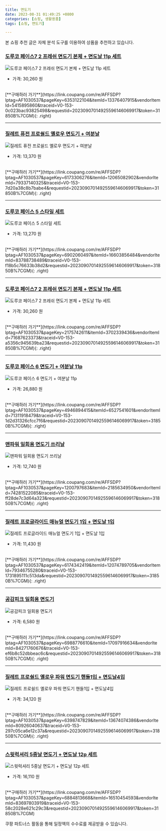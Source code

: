 ```yaml
---
title: 면도기
date: 2023-08-31 01:49:25 +0800
categories: [쇼핑, 생활용품]
tags: [쇼핑, 면도기]

---
```


본 쇼핑 추천 글은 자체 분석 도구를 이용하여 상품을 추천하고 있습니다.
### [도루코 페이스7 2 프레쉬 면도기 본체 + 면도날 11p 세트](https://link.coupang.com/re/AFFSDP?lptag=AF1030537&pageKey=6353122104&itemId=13376407915&vendorItemId=5415895860&traceid=V0-153-0c023bac93825498&requestid=20230907014925596146069917&token=31850B%7CGM)
![도루코 페이스7 2 프레쉬 면도기 본체 + 면도날 11p 세트](https://ads-partners.coupang.com/image1/jhxGts9tCSpveMgajmqv0k4uQKKInj9kGfK8hNO27EhGhpsc6KBAHpB28EAZTbndh5YSTSWNL07gJtV-6HqletQ_VNH-BAMtbtItE1lhgm9_Q1VrZeNx0DobmvRdVZze55ASPAzYeUPOd6XY4XVVdLwPHulo6UaAh6URlHOlpnFWhAdOKarw14GZnlp5LAXQJr4_uwkaMTqm_FkTX5Fu2D6V5Cdk7tS2AAZuvCYx9o1UZ0_K-d5_1rDAgnFUEEGmvNQHEtS60KOD9kf3RyI=)
- 가격: 30,260 원
<br>
[**구매하러 가기**](https://link.coupang.com/re/AFFSDP?lptag=AF1030537&pageKey=6353122104&itemId=13376407915&vendorItemId=5415895860&traceid=V0-153-0c023bac93825498&requestid=20230907014925596146069917&token=31850B%7CGM){: .right}
<br>

---

### [질레트 퓨전 프로쉴드 옐로우 면도기 + 여분날](https://link.coupang.com/re/AFFSDP?lptag=AF1030537&pageKey=6173306276&itemId=12065082902&vendorItemId=79337140325&traceid=V0-153-7d20a38c8b7babe4&requestid=20230907014925596146069917&token=31850B%7CGM)
![질레트 퓨전 프로쉴드 옐로우 면도기 + 여분날](https://ads-partners.coupang.com/image1/YlBO2ut1t8TuV7hTYtyRQNtLgo79Syzm1qe009edsgRfoAgYIXnT5vkCgDPaidf3GYx3hkZPYXKZeYD1ZwN88B6CUgOu2SjHOM9di3v2kOkGewp_owEd0b-cKfXOQbdptCWP-k3o8GjFQckEOzOSEg69jYFXmFK5baGxEOjvdZO3GcS8v0El14glVpXX11loEpIqlHvvinrnMGHkBc8xTnzvEfY3KZoChLN8TFhLhLHwfL3w0gurVQokx8iJ-072Wj5n5kddkJ_iLkUCI89h4YY=)
- 가격: 13,370 원
<br>
[**구매하러 가기**](https://link.coupang.com/re/AFFSDP?lptag=AF1030537&pageKey=6173306276&itemId=12065082902&vendorItemId=79337140325&traceid=V0-153-7d20a38c8b7babe4&requestid=20230907014925596146069917&token=31850B%7CGM){: .right}
<br>

---

### [도루코 페이스 5 스타일 세트](https://link.coupang.com/re/AFFSDP?lptag=AF1030537&pageKey=6902060497&itemId=16603856484&vendorItemId=83788738489&traceid=V0-153-f18b5c76633b38d2&requestid=20230907014925596146069917&token=31850B%7CGM)
![도루코 페이스 5 스타일 세트](https://ads-partners.coupang.com/image1/QCFoo0rYRMTEuXlEQJ87xl1W79zRD7CTzm_zsqiu4uSQCduw30QdGK4oXv3docAHw_M1Z3k__lAS--7g2yA3QJX_XrJptWEl0f0Tjsz_etWLclw4LPh1_YlmNJsaj9d2kakWmUsIq0QIUSlH7eQppoerxwTuH8ExkG7nMYutTvdMLU90evyzlmDzkm0d4ystyFslMtIMlzuxiOjpbk4i5PR5iKQtUIy9p-xmZHaKVQ74fXwKdMZ6kzwIytwt_vPYtPU6vasD7Cj2eYQEmPOu)
- 가격: 13,270 원
<br>
[**구매하러 가기**](https://link.coupang.com/re/AFFSDP?lptag=AF1030537&pageKey=6902060497&itemId=16603856484&vendorItemId=83788738489&traceid=V0-153-f18b5c76633b38d2&requestid=20230907014925596146069917&token=31850B%7CGM){: .right}
<br>

---

### [도루코 페이스7 2 프레쉬 면도기 본체 + 면도날 11p 세트](https://link.coupang.com/re/AFFSDP?lptag=AF1030537&pageKey=2175742611&itemId=3702339436&vendorItemId=71687623373&traceid=V0-153-a5356c945639ba23&requestid=20230907014925596146069917&token=31850B%7CGM)
![도루코 페이스7 2 프레쉬 면도기 본체 + 면도날 11p 세트](https://ads-partners.coupang.com/image1/ZQAaq61e7egqmpUVZdpmkaHtvgDQhZGoOHOFkyRnct2cUJdhW9DukI3twZECZpbp5hKQxprI3igzorlQEtOxN6Kor9ZxmFE_eugxYJK0ZmfQ19VseLIe62jzKBohJv7OVXjfMIU26-VZI4AHfZCDU7NOZ7b_mqZWxwjnIEp0tQFmEjzWcTJusIN1CHErCs_I8J7vOvkGUQ-_3XqRbPweW-AhJpOUPzQitwg4_guTDqc2hwkv-NbF6ocZok-sFFrUrEHAM2aoJ8s-vTz4-YbEuw==)
- 가격: 30,260 원
<br>
[**구매하러 가기**](https://link.coupang.com/re/AFFSDP?lptag=AF1030537&pageKey=2175742611&itemId=3702339436&vendorItemId=71687623373&traceid=V0-153-a5356c945639ba23&requestid=20230907014925596146069917&token=31850B%7CGM){: .right}
<br>

---

### [도루코 페이스 6 면도기 + 여분날 11p](https://link.coupang.com/re/AFFSDP?lptag=AF1030537&pageKey=4946894415&itemId=6527541601&vendorItemId=71311918479&traceid=V0-153-1d2d31326cfcc7f6&requestid=20230907014925596146069917&token=31850B%7CGM)
![도루코 페이스 6 면도기 + 여분날 11p](https://ads-partners.coupang.com/image1/t3jQEeEupHyFBTFit27AI23NuGmHA28eHo5Rp2kJfolYu_ByI6LKk42XxNX65_zH1tY8tH9aORWxXTymqSTQQv0Ind9kMvZwR84dzXqbXODv67omHTVpVxalOmPyYGm8G0URDnsLM6940NMbp8G6Yb7bnne-fbUOHLb1ThSD_dJzhtwjGWmlLx7gyKCnOYfUcv6MStTAEPf9kbNr5h0rfimmeWu7pyT3HHCncdkdT_UgpVh2o9oTl9xGUVe3L3vEGCqb6HIj-cwVirTShlgy4Q==)
- 가격: 26,880 원
<br>
[**구매하러 가기**](https://link.coupang.com/re/AFFSDP?lptag=AF1030537&pageKey=4946894415&itemId=6527541601&vendorItemId=71311918479&traceid=V0-153-1d2d31326cfcc7f6&requestid=20230907014925596146069917&token=31850B%7CGM){: .right}
<br>

---

### [맨파워 일회용 면도기 쓰리날](https://link.coupang.com/re/AFFSDP?lptag=AF1030537&pageKey=1200797683&itemId=2185634950&vendorItemId=74281522085&traceid=V0-153-ff28de7c3d64a323&requestid=20230907014925596146069917&token=31850B%7CGM)
![맨파워 일회용 면도기 쓰리날](https://ads-partners.coupang.com/image1/NhHVxZh6LUkZfwQrNgmrBuLDgtz7hDQU47Kqw6ucl1_PmHhf7IOhZSvIWkDlRfbb6jHxcMUjP7Sx20ffXPjVWyIDf7cZRbuEZ6vTvdQHatZgTXbF578_SKwrGW5HsrhBhIYvHOeR5_LXOl_JUKTEXxG1vn0DgQL5wFTF1lz85uIcgKw_7UDuJpng1GKi9nGtXFIylaP-iwhcYZwc5lexoy7TnXO-BAG7DGc9WjrrflWqLj3z4_oZW4uxBkdbYClhyjxcCa80RqUJrU3qPAvVHS4=)
- 가격: 12,740 원
<br>
[**구매하러 가기**](https://link.coupang.com/re/AFFSDP?lptag=AF1030537&pageKey=1200797683&itemId=2185634950&vendorItemId=74281522085&traceid=V0-153-ff28de7c3d64a323&requestid=20230907014925596146069917&token=31850B%7CGM){: .right}
<br>

---

### [질레트 프로글라이드 매뉴얼 면도기 1입 + 면도날 1입](https://link.coupang.com/re/AFFSDP?lptag=AF1030537&pageKey=6174342419&itemId=12074789705&vendorItemId=79346755280&traceid=V0-153-1731895111c513da&requestid=20230907014925596146069917&token=31850B%7CGM)
![질레트 프로글라이드 매뉴얼 면도기 1입 + 면도날 1입](https://ads-partners.coupang.com/image1/hWdRdyLlgiRsUbzmhdJyvFvb7ayQb0kRZN4fwlfJOKXSLDD4Hi8OjwnTUZAJtB4xa4Gv5HkIrQfqwzp_fAFkXzkg7obIidakMA_b6iBrG9V5iKdENwPtSjbPcF-4pP82PDFlevC9u1TtaULOjGre-dEC3uRYFDYsyjnqWTQ6CjRo3kmiPXxRCuOF73WNEiJRaTzgiYwvKMI_iaMQXGSG1BGiN9zx0uEG0eW0aOa0EdtLNuYwMr5frKj6scz2tzzbbf6xEcVYA7fJb1RFVpXp)
- 가격: 11,430 원
<br>
[**구매하러 가기**](https://link.coupang.com/re/AFFSDP?lptag=AF1030537&pageKey=6174342419&itemId=12074789705&vendorItemId=79346755280&traceid=V0-153-1731895111c513da&requestid=20230907014925596146069917&token=31850B%7CGM){: .right}
<br>

---

### [공감피크 일회용 면도기](https://link.coupang.com/re/AFFSDP?lptag=AF1030537&pageKey=6988776610&itemId=17097916634&vendorItemId=84271760676&traceid=V0-153-ef6b8c52dbbeac6c&requestid=20230907014925596146069917&token=31850B%7CGM)
![공감피크 일회용 면도기](https://ads-partners.coupang.com/image1/DqgsDnFuwtwwsJniDuQc81Xqas3xleo-PNTEI3I_dKVFjRBsJQ48eFJg9eZl40vMUEzQXykIKOtKjOGHCm5_k2glb8gbonRRMIt60KI4d_9kn-RGUj-tLFzOlhwUMbPbQ2Xhv4pUkg6zr5ZU0SnqBVWAG6hdtlAsUX2eSPwYAmYW2xYBo0M4Kolqsfje6piRk6G6k4ARDfKTSrTD4hPDn_3elXjK7YXmPILN8K8tygo_S0WMZlVqp6JQCDZ900pGLT82llO_yK79)
- 가격: 6,580 원
<br>
[**구매하러 가기**](https://link.coupang.com/re/AFFSDP?lptag=AF1030537&pageKey=6988776610&itemId=17097916634&vendorItemId=84271760676&traceid=V0-153-ef6b8c52dbbeac6c&requestid=20230907014925596146069917&token=31850B%7CGM){: .right}
<br>

---

### [질레트 프로쉴드 옐로우 파워 면도기 핸들1입 + 면도날4입](https://link.coupang.com/re/AFFSDP?lptag=AF1030537&pageKey=6398747829&itemId=13674074386&vendorItemId=80926040637&traceid=V0-153-297c05ca6e12c37a&requestid=20230907014925596146069917&token=31850B%7CGM)
![질레트 프로쉴드 옐로우 파워 면도기 핸들1입 + 면도날4입](https://ads-partners.coupang.com/image1/ducDmd7ziqPZX52XdlwR2FgUe5gsaxwFcQ7LanTMGWDMzmuRb99CLVjoCrNqiQcRi2ldog3j-UvQPSzauTXagQVSxw2rjMDxN0Hh5Q_ddtxxZJKZd4Vh-rnzrWT9Nz6o5OnU8JqNwl6rNB0SeI8oNScrZFZ8rTrGbWXKRWTPvLZec6cA93wFOsZ-TAxynbFm1A13lOwlfHP1OC72jpbj_uJm4BvyPgrcst5EV2X0Gc_KW8vS152OG36jQAR1SOPTBeXwutDm4IpLsPN1BiWQbM_C)
- 가격: 34,120 원
<br>
[**구매하러 가기**](https://link.coupang.com/re/AFFSDP?lptag=AF1030537&pageKey=6398747829&itemId=13674074386&vendorItemId=80926040637&traceid=V0-153-297c05ca6e12c37a&requestid=20230907014925596146069917&token=31850B%7CGM){: .right}
<br>

---

### [스윗럭셔리 5중날 면도기 + 면도날 12p 세트](https://link.coupang.com/re/AFFSDP?lptag=AF1030537&pageKey=6884813668&itemId=16510454593&vendorItemId=83697803919&traceid=V0-153-58c2028e621c29c3&requestid=20230907014925596146069917&token=31850B%7CGM)
![스윗럭셔리 5중날 면도기 + 면도날 12p 세트](https://ads-partners.coupang.com/image1/T6q-C7T9aFi0l5DQTzoPbVZHU5ob0vN4FaMh7j3MSwJgBMhsStGooSRSaAnKVX8Xd3GdaHjsoWMGtTusNzCbrBFFcQgsAaWPc-q9D6VBLQ5veuwZWWYROy62bkbCuk4rLYHgPgmhMiCm0csd9nxiuymW3ifTLfl-RxPy5enmu-34g4UY5RMmKE8z2TWwGLOdcIV-iKzbbq28D5ERlApmu9FAp2T3eCOE1k_doTuzxROy2P-v63Ox86zPPk77Jl9LgAQ3t_kVOE6gFzrWG_4bkHY=)
- 가격: 16,110 원
<br>
[**구매하러 가기**](https://link.coupang.com/re/AFFSDP?lptag=AF1030537&pageKey=6884813668&itemId=16510454593&vendorItemId=83697803919&traceid=V0-153-58c2028e621c29c3&requestid=20230907014925596146069917&token=31850B%7CGM)


쿠팡 파트너스 활동을 통해 일정액의 수수료를 제공받을 수 있습니다.
